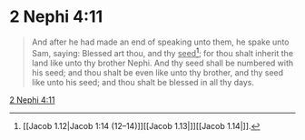 # 2 Nephi 4:11

> And after he had made an end of speaking unto them, he spake unto Sam, saying: Blessed art thou, and thy <u>seed</u>[^a]; for thou shalt inherit the land like unto thy brother Nephi. And thy seed shall be numbered with his seed; and thou shalt be even like unto thy brother, and thy seed like unto his seed; and thou shalt be blessed in all thy days.

[2 Nephi 4:11](https://www.churchofjesuschrist.org/study/scriptures/bofm/2-ne/4?lang=eng&id=p11#p11)


[^a]: [[Jacob 1.12|Jacob 1:14 (12–14)]][[Jacob 1.13|]][[Jacob 1.14|]].  
